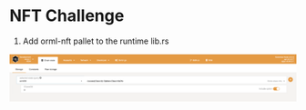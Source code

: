 # NFT Challenge

1) Add orml-nft pallet to the runtime lib.rs

![alt text](https://github.com/tonysun83/orml-nft-challenge/blob/master/NFT.png?raw=true)
